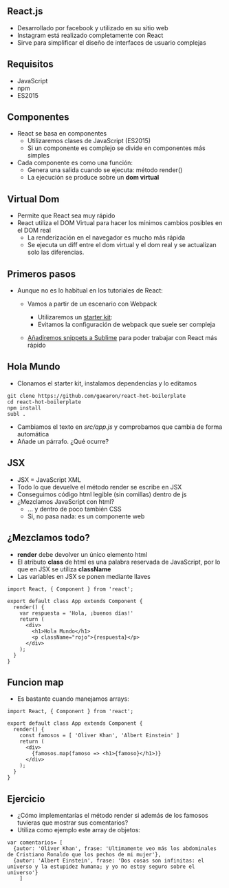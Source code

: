 ## React.js
- Desarrollado por facebook y utilizado en su sitio web
- Instagram está realizado completamente con React
- Sirve para simplificar el diseño de interfaces de usuario complejas

## Requisitos
- JavaScript
- npm
- ES2015

## Componentes
- React se basa en componentes
    - Utilizaremos clases de JavaScript (ES2015)
    - Si un componente es complejo se divide en componentes más simples
- Cada componente es como una función:
    - Genera una salida cuando se ejecuta: método render()
    - La ejecución se produce sobre un **dom virtual**

## Virtual Dom
- Permite que React sea muy rápido
- React utiliza el DOM Virtual para hacer los mínimos cambios posibles en el DOM real
    - La renderización en el navegador es mucho más rápida
    - Se ejecuta un diff entre el dom virtual y el dom real y se actualizan solo las diferencias. 
 
## Primeros pasos
- Aunque no es lo habitual en los tutoriales de React:
    - Vamos a partir de un escenario con Webpack
        - Utilizaremos un [starter kit](https://github.com/gaearon/react-hot-boilerplate):
        - Evitamos la configuración de webpack que suele ser compleja

    - [Añadiremos snippets a Sublime](https://github.com/juanda99/react-v0.14-snippets) para poder trabajar con React más rápido

## Hola Mundo
- Clonamos el starter kit, instalamos dependencias y lo editamos
```
git clone https://github.com/gaearon/react-hot-boilerplate
cd react-hot-boilerplate
npm install
subl .
```
- Cambiamos el texto en *src/app.js* y comprobamos que cambia de forma automática
- Añade un párrafo. ¿Qué ocurre?

## JSX
- JSX = JavaScript XML
- Todo lo que devuelve el método render se escribe en JSX
- Conseguimos código html legible (sin comillas) dentro de js
- ¿Mezclamos JavaScript con html?
    - ... y dentro de poco también CSS
    - Si, no pasa nada: **<App />** es un componente web 

## ¿Mezclamos todo?

- **render** debe devolver un único elemento html
- El atributo **class** de html es una palabra reservada de JavaScript, por lo que en JSX se utiliza **className**
- Las variables en JSX se ponen mediante llaves
``` 
import React, { Component } from 'react';

export default class App extends Component {
  render() {
    var respuesta = 'Hola, ¡buenos días!'
    return (
      <div>
        <h1>Hola Mundo</h1>
        <p className="rojo">{respuesta}</p>
      </div>
    );
  }
}
```

## Funcion map
- Es bastante cuando manejamos arrays:
```
import React, { Component } from 'react';

export default class App extends Component {
  render() {
    const famosos = [ 'Oliver Khan', 'Albert Einstein' ]
    return (
      <div>
        {famosos.map(famoso => <h1>{famoso}</h1>)}
      </div>
    );
  }
}
```

## Ejercicio
- ¿Cómo implementarías el método render si además de los famosos tuvieras que mostrar sus comentarios?
- Utiliza como ejemplo este array de objetos:
```
var comentarios= [
  {autor: 'Oliver Khan', frase: 'Ultimamente veo más los abdominales de Cristiano Ronaldo que los pechos de mi mujer'},
  {autor: 'Albert Einstein', frase: 'Dos cosas son infinitas: el universo y la estupidez humana; y yo no estoy seguro sobre el universo'}
    ]
```

